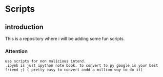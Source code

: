 # Scripts

## introduction
   This is a repository where i will be adding some fun scripts.
   


### Attention
    use scripts for non malicious intend.
    .ipynb is just ipython note book. to convert to py google is your best friend ;) ( pretty easy to convert andd a million way to do it)
